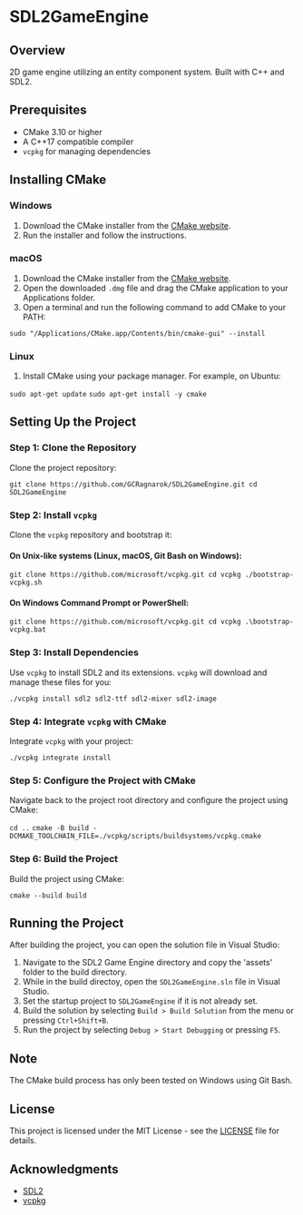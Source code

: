 # SDL2GameEngine

## Overview
2D game engine utilizing an entity component system. Built with C++ and SDL2.

## Prerequisites
- CMake 3.10 or higher
- A C++17 compatible compiler
- `vcpkg` for managing dependencies

## Installing CMake

### Windows
1. Download the CMake installer from the [CMake website](https://cmake.org/download/).
2. Run the installer and follow the instructions.

### macOS
1. Download the CMake installer from the [CMake website](https://cmake.org/download/).
2. Open the downloaded `.dmg` file and drag the CMake application to your Applications folder.
3. Open a terminal and run the following command to add CMake to your PATH:
```
sudo "/Applications/CMake.app/Contents/bin/cmake-gui" --install
```
### Linux
1. Install CMake using your package manager. For example, on Ubuntu:

```sudo apt-get update```
```sudo apt-get install -y cmake```

## Setting Up the Project

### Step 1: Clone the Repository

Clone the project repository:

```git clone https://github.com/GCRagnarok/SDL2GameEngine.git cd SDL2GameEngine```

### Step 2: Install `vcpkg`

Clone the `vcpkg` repository and bootstrap it:

#### On Unix-like systems (Linux, macOS, Git Bash on Windows):

```git clone https://github.com/microsoft/vcpkg.git cd vcpkg ./bootstrap-vcpkg.sh```
    
#### On Windows Command Prompt or PowerShell:

```git clone https://github.com/microsoft/vcpkg.git cd vcpkg .\bootstrap-vcpkg.bat```

### Step 3: Install Dependencies

Use `vcpkg` to install SDL2 and its extensions. `vcpkg` will download and manage these files for you:

```./vcpkg install sdl2 sdl2-ttf sdl2-mixer sdl2-image```

### Step 4: Integrate `vcpkg` with CMake

Integrate `vcpkg` with your project:

```./vcpkg integrate install```

### Step 5: Configure the Project with CMake

Navigate back to the project root directory and configure the project using CMake:

```cd ..```
```cmake -B build -DCMAKE_TOOLCHAIN_FILE=./vcpkg/scripts/buildsystems/vcpkg.cmake```

### Step 6: Build the Project

Build the project using CMake:

```cmake --build build```

## Running the Project

After building the project, you can open the solution file in Visual Studio:
1. Navigate to the SDL2 Game Engine directory and copy the 'assets' folder to the build directory.
2. While in the build directoy, open the `SDL2GameEngine.sln` file in Visual Studio.
3. Set the startup project to `SDL2GameEngine` if it is not already set.
4. Build the solution by selecting `Build > Build Solution` from the menu or pressing `Ctrl+Shift+B`.
5. Run the project by selecting `Debug > Start Debugging` or pressing `F5`.

## Note

The CMake build process has only been tested on Windows using Git Bash.

## License

This project is licensed under the MIT License - see the [LICENSE](LICENSE) file for details.

## Acknowledgments

- [SDL2](https://www.libsdl.org/)
- [vcpkg](https://github.com/microsoft/vcpkg)
